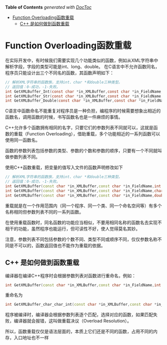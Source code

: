 <!-- START doctoc generated TOC please keep comment here to allow auto update -->
<!-- DON'T EDIT THIS SECTION, INSTEAD RE-RUN doctoc TO UPDATE -->
**Table of Contents**  *generated with [DocToc](https://github.com/thlorenz/doctoc)*

- [Function Overloading函数重载](#function-overloading%E5%87%BD%E6%95%B0%E9%87%8D%E8%BD%BD)
  - [C++ 是如何做到函数重载](#c-%E6%98%AF%E5%A6%82%E4%BD%95%E5%81%9A%E5%88%B0%E5%87%BD%E6%95%B0%E9%87%8D%E8%BD%BD)

<!-- END doctoc generated TOC please keep comment here to allow auto update -->

# Function Overloading函数重载

在实际开发中，有时候我们需要实现几个功能类似的函数，例如从XML字符串中解析字段，字段的类型可能是int、long、double。
在C语言中不允许函数同名，程序员只能设计出三个不同名的函数，其函数声明如下：
```c
// 解析XML字符串的函数族，支持int、char *和double三种类型。
// 返回值：0-成功，-1-失败。
int GetXMLBuffer_Int(const char *in_XMLBuffer,const char *in_FieldName,int *out_Value);
int GetXMLBuffer_Str(const char *in_XMLBuffer,const char *in_FieldName,char *out_Value);
int GetXMLBuffer_Double(const char *in_XMLBuffer,const char *in_FieldName,double *out_Value);
```

C语言中函数命名不能重复对程序员是一种负担，编程序的时候需要想象出相近的函数名，调用函数的时候，书写函数名也是一件麻烦的事情。

C++允许多个函数拥有相同的名字，只要它们的参数列表不同就可以，这就是函数的重载（Function Overloading），借助重载，多个功能相近的一系列函数可以使用同一函数名。

函数的参数列表包括参数的类型、参数的个数和参数的顺序，只要有一个不同就叫做参数列表不同。

使用C++函数重载，把变量的值写入文件的函数声明修改如下
```c++
// 解析XML字符串的函数族，支持int、char *和double三种类型。
// 返回值：0-成功，-1-失败。
int GetXMLBuffer(const char *in_XMLBuffer,const char *in_FieldName,int *out_Value);
int GetXMLBuffer(const char *in_XMLBuffer,const char *in_FieldName,char *out_Value);
int GetXMLBuffer(const char *in_XMLBuffer,const char *in_FieldName,double *out_Value);
```

重载就是在一个作用范围内（同一个程序、同一个类、同一个命名空间等）有多个名称相同但参数列表不同的一系列函数。

在使用重载函数时，同名函数的功能应当相似，不要用相同名称的函数名去实现不相干的功能，虽然程序也能运行，但可读性不好，使人觉得莫名其妙。

注意，参数列表不同包括参数的个数不同、类型不同或顺序不同，仅仅参数名称不同是不可以的，函数返回值也不能作为重载的依据。



## C++ 是如何做到函数重载
编译器在编译C++程序时会根据参数列表对函数进行重命名，例如：
```c++
int GetXMLBuffer(const char *in_XMLBuffer,const char *in_FieldName,int *out_Value);
```
重命名为
```c++
int GetXMLBuffer_char_char_int(const char *in_XMLBuffer,const char *in_FieldName,int *out_Value);
```

程序被编译时，编译器会根据参数列表逐个匹配，选择对应的函数，如果匹配失败，编译器就会报错，这叫做重载决议（Overload Resolution）。

所以，函数重载仅仅是语法层面的，本质上它们还是不同的函数，占用不同的内存，入口地址也不一样